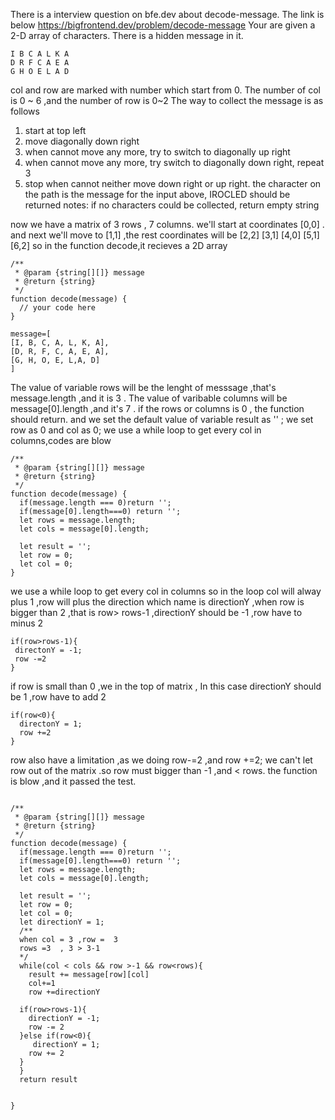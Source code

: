 There is a interview question on bfe.dev about decode-message. The link is below https://bigfrontend.dev/problem/decode-message
Your are given a 2-D array of characters. There is a hidden message in it.

     
 
   ```
   I B C A L K A
   D R F C A E A
   G H O E L A D
```
col and row are marked with number which start from 0. The number of col is  0 ~ 6 ,and the number of row is 0~2
The way to collect the message is as follows
1. start at top left
2. move diagonally down right
3. when cannot move any more, try to switch to diagonally up right
4. when cannot move any more, try switch to diagonally down right, repeat 3
5. stop when cannot neither move down right or up right. the character on the path is the message
for the input above, IROCLED should be returned
notes:
if no characters could be collected, return empty string

now we have a matrix of 3 rows , 7 columns.
we'll start at  coordinates   [0,0] . and next we'll move to [1,1] ,the rest coordinates will be [2,2] 
[3,1]  [4,0] [5,1] [6,2] 
so in the function  decode,it recieves  a 2D array
```
/**
 * @param {string[][]} message
 * @return {string}
 */
function decode(message) {
  // your code here
}
```
```
message=[
[I, B, C, A, L, K, A],
[D, R, F, C, A, E, A],
[G, H, O, E, L,A, D]
]
```

The value of variable   rows will be the lenght of messsage ,that's  message.length ,and it is 3 .
The  value of  varibable columns will be message[0].length ,and  it's 7 .
if the rows or columns is 0 , the function should return.
and we set the default value  of variable  result as '' ;
we set row as 0 and  col as 0;
we use a while loop  to get every col in columns,codes are blow
```
/**
 * @param {string[][]} message
 * @return {string}
 */
function decode(message) {
  if(message.length === 0)return '';
  if(message[0].length===0) return '';
  let rows = message.length;
  let cols = message[0].length;

  let result = '';
  let row = 0;
  let col = 0;
}
```

   we use a while loop to get every col in columns
 so in the loop  col will alway plus 1    ,row will plus the direction which name is directionY ,when row is bigger than 2 ,that is row> rows-1 ,directionY should be -1 ,row have to minus 2
 ```
if(row>rows-1){
  directonY = -1;
  row -=2
}
```


if row is small than 0 ,we in the top of matrix , In this case directionY should be 1 ,row have to add 2
```
if(row<0){
  directonY = 1;
  row +=2
}
```



row also have a  limitation ,as we  doing row-=2 ,and row +=2; we can't let row out of the matrix .so row must bigger than -1 ,and < rows.
the function is blow ,and it passed the test.
```

/**
 * @param {string[][]} message
 * @return {string}
 */
function decode(message) {
  if(message.length === 0)return '';
  if(message[0].length===0) return '';
  let rows = message.length;
  let cols = message[0].length;

  let result = '';
  let row = 0;
  let col = 0;
  let directionY = 1;
  /**
  when col = 3 ,row =  3  
  rows =3  , 3 > 3-1
  */
  while(col < cols && row >-1 && row<rows){
    result += message[row][col]
    col+=1
    row +=directionY
  
  if(row>rows-1){
    directionY = -1;
    row -= 2
  }else if(row<0){
     directionY = 1;
    row += 2
  }
  }
  return result

  
}
```





